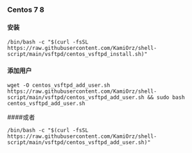### Centos 7 8

#### 安装
```/bin/bash -c "$(curl -fsSL https://raw.githubusercontent.com/KamiOrz/shell-script/main/vsftpd/centos_vsftpd_install.sh)"```

#### 添加用户
```wget -O centos_vsftpd_add_user.sh https://raw.githubusercontent.com/KamiOrz/shell-script/main/vsftpd/centos_vsftpd_add_user.sh && sudo bash centos_vsftpd_add_user.sh```

####或者

```/bin/bash -c "$(curl -fsSL https://raw.githubusercontent.com/KamiOrz/shell-script/main/vsftpd/centos_vsftpd_add_user.sh)"```
